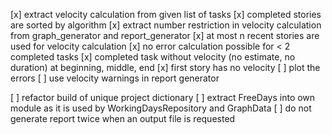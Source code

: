 [x] extract velocity calculation from given list of tasks
[x] completed stories are sorted by algorithm
[x] extract number restriction in velocity calculation from graph_generator and report_generator
[x] at most n recent stories are used for velocity calculation
[x] no error calculation possible for < 2 completed tasks
[x] completed task without velocity (no estimate, no duration) at beginning, middle, end
[x] first story has no velocity
[ ] plot the errors
[ ] use velocity warnings in report generator

[ ] refactor build of unique project dictionary
[ ] extract FreeDays into own module as it is used by WorkingDaysRepository and GraphData
[ ] do not generate report twice when an output file is requested